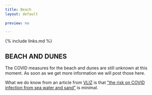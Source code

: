 ```yaml
---
title: Beach
layout: default
    
preview: no

---
```


{% include links.md %}

## BEACH AND DUNES

The COVID measures for the beach and dunes are still unknown at this moment. As soon as we get more information we will post those here. 

What we do know from an article from [VLIZ](https://vliz.be/) is that ["the risk on COVID infection from sea water and sand"](http://www.vliz.be/nl/news?p=show&id=8348) is minimal.
